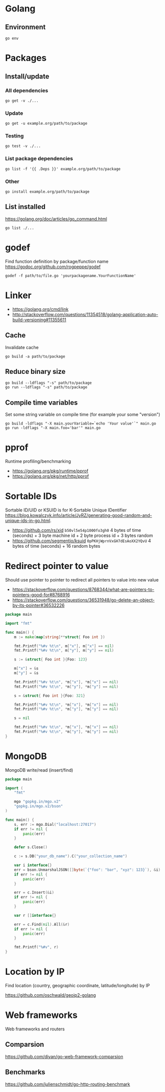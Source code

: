 # Golang

## Environment

    go env

# Packages

## Install/update

### All dependencies

    go get -v ./...

### Update

    go get -u example.org/path/to/package

### Testing

    go test -v ./...

### List package dependencies

    go list -f '{{ .Deps }}' example.org/path/to/package

### Other

    go install example.org/path/to/package

## List installed

<https://golang.org/doc/articles/go_command.html>

    go list ./...

# godef

Find function definition by package/function name
<https://godoc.org/github.com/rogpeppe/godef>

    godef -f path/to/file.go 'yourpackagename.YourFunctionName'

# Linker

* <https://golang.org/cmd/link>
* <http://stackoverflow.com/questions/11354518/golang-application-auto-build-versioning#11355611>

## Cache

Invalidate cache

    go build -a path/to/package

## Reduce binary size

    go build --ldflags "-s" path/to/package
    go run --ldflags "-s" path/to/package

## Compile time variables

Set some string variable on compile time (for example your some "version")

    go build -ldflags "-X main.yourVariable=`echo 'Your value'`" main.go
    go run -ldflags "-X main.foo='bar'" main.go

# pprof

Runtime profiling/benchmarking

* https://golang.org/pkg/runtime/pprof
* https://golang.org/pkg/net/http/pprof

# Sortable IDs

Sortable ID/UID or KSUID is for K-Sortable Unique IDentifier
<https://blog.kowalczyk.info/article/JyRZ/generating-good-random-and-unique-ids-in-go.html>.

* <https://github.com/rs/xid> `b50vl5e54p1000fo3gh0` 4 bytes of time (seconds) + 3 byte machine id + 2 byte process id + 3 bytes random
* <https://github.com/segmentio/ksuid> `0pPKHjWprnVxGH7dEsAoXX2YQvU` 4 bytes of time (seconds) + 16 random bytes

# Redirect pointer to value

Should use pointer to pointer to redirect all pointers to value into new value

* <https://stackoverflow.com/questions/8768344/what-are-pointers-to-pointers-good-for#8768916>
* <https://stackoverflow.com/questions/36531948/go-delete-an-object-by-its-pointer#36532226>

```go
package main

import "fmt"

func main() {
    m := make(map[string]**struct{ Foo int })

    fmt.Printf("%#v %t\n", m["x"], m["x"] == nil)
    fmt.Printf("%#v %t\n", m["y"], m["y"] == nil)

    s := &struct{ Foo int }{Foo: 123}

    m["x"] = &s
    m["y"] = &s

    fmt.Printf("%#v %t\n", *m["x"], *m["x"] == nil)
    fmt.Printf("%#v %t\n", *m["y"], *m["y"] == nil)

    s = &struct{ Foo int }{Foo: 321}

    fmt.Printf("%#v %t\n", *m["x"], *m["x"] == nil)
    fmt.Printf("%#v %t\n", *m["y"], *m["y"] == nil)

    s = nil

    fmt.Printf("%#v %t\n", *m["x"], *m["x"] == nil)
    fmt.Printf("%#v %t\n", *m["y"], *m["y"] == nil)
}
```

# MongoDB

MongoDB write/read (insert/find)

```go
package main

import (
    "fmt"

    mgo "gopkg.in/mgo.v2"
    "gopkg.in/mgo.v2/bson"
)

func main() {
    s, err := mgo.Dial("localhost:27017")
    if err != nil {
        panic(err)
    }

    defer s.Close()

    c := s.DB("your_db_name").C("your_collection_name")

    var i interface{}
    err = bson.UnmarshalJSON([]byte(`{"foo": "bar", "xyz": 123}`), &i)
    if err != nil {
        panic(err)
    }

    err = c.Insert(&i)
    if err != nil {
        panic(err)
    }

    var r []interface{}

    err = c.Find(nil).All(&r)
    if err != nil {
        panic(err)
    }

    fmt.Printf("%#v", r)
}
```

# Location by IP

Find location (country, geographic coordinate, latitude/longitude) by IP

<https://github.com/oschwald/geoip2-golang>

# Web frameworks

Web frameworks and routers

## Comparsion

<https://github.com/diyan/go-web-framework-comparsion>

## Benchmarks

<https://github.com/julienschmidt/go-http-routing-benchmark>
